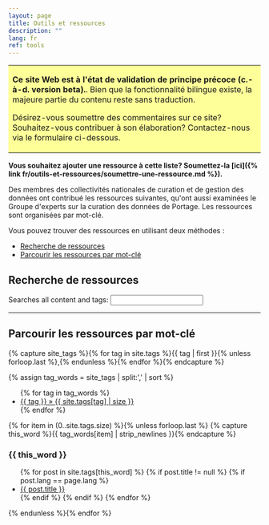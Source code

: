 ```yaml
---
layout: page
title: Outils et ressources  
description: ""
lang: fr
ref: tools
---
```


<table style="background-color: #ffff99;">
<tbody>
<tr>
<td>
<p><b>Ce site Web est à l'état de validation de principe précoce (c.-à-d. version beta).</b>. Bien que la fonctionnalité bilingue existe, la majeure partie du contenu reste sans traduction.</p>
<p>Désirez-vous soumettre des commentaires sur ce site? Souhaitez-vous contribuer à son élaboration? Contactez-nous via le formulaire ci-dessous.</p>
</td>
</tr>
</tbody>
</table>

**Vous souhaitez ajouter une ressource à cette liste? Soumettez-la [ici]({% link fr/outils-et-ressources/soumettre-une-ressource.md %}).**

Des membres des collectivités nationales de curation et de gestion des données ont contribué les ressources suivantes, qu'ont aussi examinées le Groupe d'experts sur la curation des données de Portage. Les ressources sont organisées par mot-clé.

Vous pouvez trouver des ressources en utilisant deux méthodes :
* [Recherche de ressources](#recherche-de-ressources)
* [Parcourir les ressources par mot-clé](#parcourir-les-ressources-par-mot-clé)

## Recherche de ressources
<form id="site_search">

<p>Searches all content and tags:
<input id="search" type="text"/></p></form>

<hr>

<div id="results"></div>
<ul id="search_results"></ul>
<script src="{{site.baseurl}}/js/elasticlunr.min.js"></script>
<script src="https://ajax.googleapis.com/ajax/libs/jquery/1.11.3/jquery.min.js"></script>
<script src="{{site.baseurl}}/js/search.js"></script>


## Parcourir les ressources par mot-clé

<!--- The code below generates the list of tags present in all of the posts. Need to find a way to only display tags associated with French posts --->

<!--- This first chunk of code has to go all together (rather than on separate lines) because it is a capture block --->
{% capture site_tags %}{% for tag in site.tags %}{{ tag | first }}{% unless forloop.last %},{% endunless %}{% endfor %}{% endcapture %}

{% assign tag_words = site_tags | split:',' | sort %}

<div id="tags">
  <ul class="tags">
  {% for tag in tag_words %}
    <li><a href="#{{ tag | cgi_escape }}">{{ tag }} &raquo; <span>{{ site.tags[tag] | size }}</span></a></li>
  {% endfor %}
  </ul>

<!--- The code below generates the list of posts based on an alphabetical list of tags. Need to find a way to only display tags associated with French posts --->

  {% for item in (0..site.tags.size) %}{% unless forloop.last %}
	{% capture this_word %}{{ tag_words[item] | strip_newlines }}{% endcapture %}
  <h3 id="{{ this_word | cgi_escape }}">{{ this_word }}</h3>
  <ul class="posts">
    {% for post in site.tags[this_word] %}
      {% if post.title != null %}
      {% if post.lang == page.lang %}
        <li itemscope><a href="{{ post.url }}">{{ post.title }}</a></li>
      {% endif %}
      {% endif %}
    {% endfor %}
  </ul>
  {% endunless %}{% endfor %}
</div>
